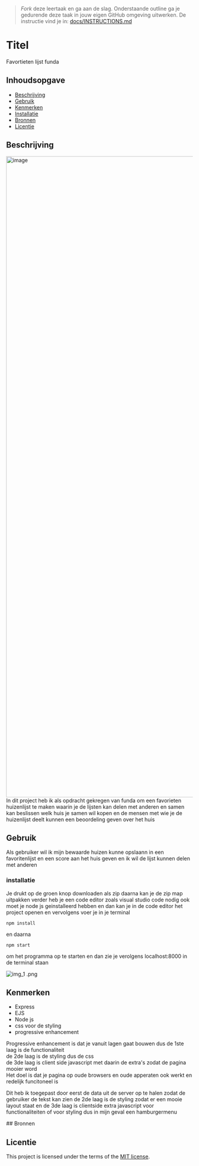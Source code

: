> _Fork_ deze leertaak en ga aan de slag. Onderstaande outline ga je gedurende deze taak in jouw eigen GitHub omgeving uitwerken. De instructie vind je in: [docs/INSTRUCTIONS.md](docs/INSTRUCTIONS.md)

# Titel
<!-- Geef je project een titel en schrijf in één zin wat het is -->
Favortieten lijst funda
## Inhoudsopgave

  * [Beschrijving](#beschrijving)
  * [Gebruik](#gebruik)
  * [Kenmerken](#kenmerken)
  * [Installatie](#installatie)
  * [Bronnen](#bronnen)
  * [Licentie](#licentie)

## Beschrijving
<!-- Bij Beschrijving staat kort beschreven wat voor project het is en wat je hebt gemaakt -->
<!-- Voeg een mooie poster visual toe 📸 -->
<!-- Voeg een link toe naar Github Pages 🌐-->
<img width="1725" alt="image" src="https://github.com/yujing-student/user-experience-enhanced-website/assets/100352887/c6c2dde9-7679-437d-aae5-dae46c17277c">
In dit project heb ik als opdracht gekregen van funda om een favorieten huizenlijst te maken waarin je de lijsten kan delen met anderen en samen kan beslissen welk huis je samen wil kopen en de mensen met wie je de huizenlijst deelt kunnen een beoordeling geven over het huis 



## Gebruik
<!-- Bij Gebruik staat de user story, hoe het werkt en wat je er mee kan. -->
Als gebruiker wil ik mijn bewaarde huizen kunne opslaann in een favoritenlijst en een score aan het huis geven en ik wil de lijst kunnen delen met anderen
### installatie
Je drukt op de groen knop downloaden als zip daarna kan je de zip map uitpakken
verder heb je een code editor zoals visual studio code nodig ook moet je node js geinstalleerd hebben en dan kan je in de 
code editor het project openen en
vervolgens voer je in je terminal


```
npm install
```
en daarna 
```
npm start
```
om het programma op te starten en dan zie je verolgens localhost:8000 in de terminal 
staan

![img_1 .png](img_1.png)
## Kenmerken
<!-- Bij Kenmerken staat welke technieken zijn gebruikt en hoe. Wat is de HTML structuur? Wat zijn de belangrijkste dingen in CSS? Wat is er met JS gedaan en hoe? Misschien heb je iets met NodeJS gedaan, of heb je een framwork of library gebruikt? -->
<ul>
<li>Express</li>
<li>EJS</li>
<li>Node js</li>
<li>css voor de styling</li>
<li>progressive enhancement</li>

</ul>
<p>
Progressive enhancement is dat je 
vanuit lagen gaat bouwen dus de 1ste laag is de functionaliteit<br>
de 2de laag is de styling dus de css<br>
de 3de laag is client side javascript met daarin de extra's zodat de pagina mooier word

<br>
Het doel is dat je pagina op oude browsers 
en oude apperaten ook werkt en redelijk funcitoneel is<br>

Dit heb ik toegepast door eerst de data uit de server op te halen zodat de gebruiker de tekst kan zien
de 2de laag is de styling zodat er een mooie layout staat en
de 3de laag is clientside extra javascript voor functionaliteiten of voor styling dus in mijn geval een hamburgermenu



</p>
## Bronnen

## Licentie

This project is licensed under the terms of the [MIT license](./LICENSE).

